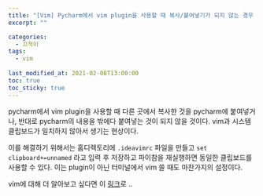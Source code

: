 ```yaml
---
title: "[Vim] Pycharm에서 vim plugin을 사용할 때 복사/붙여넣기가 되지 않는 경우 : 클립보드 일치 시키기 "
excerpt: ""

categories:
  - 끄적이
tags:
  - vim
 
last_modified_at: 2021-02-08T13:00:00
toc: true
toc_sticky: true
---
```



pycharm에서 vim plugin을 사용할 때 다른 곳에서 복사한 것을 pycharm에 붙여넣거나, 반대로 pycharm의 내용을 밖에다 붙여넣는 것이 되지 않을 것이다. vim과 시스템 클립보드가 일치하지 않아서 생기는 현상이다. 

이를 해결하기 위해서는 홈디렉토리에 `.ideavimrc` 파일을 만들고 `set clipboard+=unnamed` 라고 입력 후 저장하고 파이참을 재실행하면 동일한 클립보드를 사용할 수 있다. 이는 plugin이 아닌 터미널에서 vim 쓸 때도 마찬가지의 설정이다. 



vim에 대해 더 알아보고 싶다면 이 [링크](https://yongbbbba.github.io/%EB%81%84%EC%A0%81%EC%9D%B4/vim/)로 ..